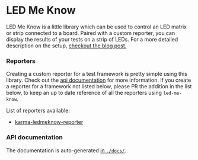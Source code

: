 # LED Me Know

LED Me Know is a little library which can be used to control an LED matrix or strip connected to a board. Paired with a custom reporter, you can display the results of your tests on a strip of LEDs. For a more detailed description on the setup, [checkout the blog post.](http://blog.johnnycopperstone.me/led-me-know)

### Reporters

Creating a custom reporter for a test framework is pretty simple using this library. Check out the [api documentation](docs/) for more information. If you create a reporter for a framework not listed below, please PR the addition in the list below, to keep an up to date reference of all the reporters using `led-me-know`.

List of reporters available:

- [karma-ledmeknow-reporter](https://github.com/johnnycopperstone/karma-ledmeknow-reporter)

### API documentation

The documentation is auto-generated [in `./docs/`](docs/).
